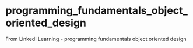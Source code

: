 # programming_fundamentals_object_oriented_design
From LinkedI Learning - programming fundamentals object oriented design 
